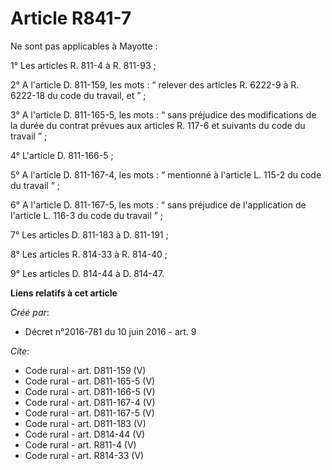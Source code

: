 # Article R841-7

Ne sont pas applicables à Mayotte : 

1° Les articles R. 811-4 à R. 811-93 ; 

2° A l'article D. 811-159, les mots : “ relever des articles R. 6222-9 à R. 6222-18 du code du travail, et ” ; 

3° A l'article D. 811-165-5, les mots : “ sans préjudice des modifications de la durée du contrat prévues aux articles R.
117-6 et suivants du code du travail ” ; 

4° L'article D. 811-166-5 ; 

5° A l'article D. 811-167-4, les mots : “ mentionné à l'article L. 115-2 du code du travail ” ; 

6° A l'article D. 811-167-5, les mots : “ sans préjudice de l'application de l'article L. 116-3 du code du travail ” ; 

7° Les articles D. 811-183 à D. 811-191 ; 

8° Les articles R. 814-33 à R. 814-40 ; 

9° Les articles D. 814-44 à D. 814-47.

**Liens relatifs à cet article**

_Créé par_:

  - Décret n°2016-781 du 10 juin 2016 - art. 9

_Cite_:

  - Code rural - art. D811-159 (V)
  - Code rural - art. D811-165-5 (V)
  - Code rural - art. D811-166-5 (V)
  - Code rural - art. D811-167-4 (V)
  - Code rural - art. D811-167-5 (V)
  - Code rural - art. D811-183 (V)
  - Code rural - art. D814-44 (V)
  - Code rural - art. R811-4 (V)
  - Code rural - art. R814-33 (V)
